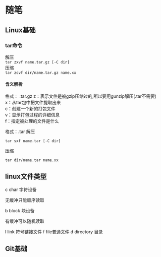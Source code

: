 # 随笔
## Linux基础
### tar命令


解压     
`tar zxvf name.tar.gz [-C dir]`  
压缩    
`tar zcvf dir/name.tar.gz name.xx`  


#### 含义解析  


格式： .tar.gz
z：表示文件是被gzip压缩过的,所以要用gunzip解压(.tar不需要)  
x：从tar包中把文件提取出来  
c：创建一个新的打包文件  
v：显示打包过程的详细信息  
f：指定被处理的文件是什么  



格式：.tar
解压     

`tar sxf name.tar [-C dir]`

压缩    

`tar dir/name.tar name.xx`


## linux文件类型

c char 字符设备

无缓冲只能顺序读取

b block 块设备

有缓冲可以随机读取

l  link 符号链接文件
f  file普通文件
d directory 目录


## Git基础





